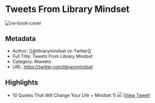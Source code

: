 # Tweets From Library Mindset

![rw-book-cover](https://pbs.twimg.com/profile_images/1455901591198781454/HBWPME8c.jpg)

## Metadata
- Author: [[@librarymindset on Twitter]]
- Full Title: Tweets From Library Mindset
- Category: #tweets
- URL: https://twitter.com/librarymindset

## Highlights
- 10 Quotes That Will Change Your Life + Mindset
  1) 
  ![](https://pbs.twimg.com/media/FUzU3geVUAYlCwH.jpg) ([View Tweet](https://twitter.com/librarymindset/status/1534835658551721985))
